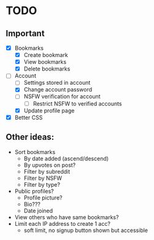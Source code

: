 # TODO
## Important

 - [x] Bookmarks
	 - [x] Create bookmark
	 - [x] View bookmarks
	 - [x] Delete bookmarks
 - [ ] Account
	 - [ ] Settings stored in account
	 - [x] Change account password
	 - [ ] NSFW verification for account
		 - [ ] Restrict NSFW to verified accounts
	 - [x] Update profile page
 - [x] Better CSS
 ## Other ideas:
 - Sort bookmarks
	 - By date added (ascend/descend)
	 - By upvotes on post?
	 - Filter by subreddit
	 - Filter by NSFW
	 - Filter by type?
 - Public profiles?
	 - Profile picture?
	 - Bio???
	 - Date joined
 - View others who have same bookmarks?
 - Limit each IP address to create 1 acc? 
	 - soft limit, no signup button shown but accessible
